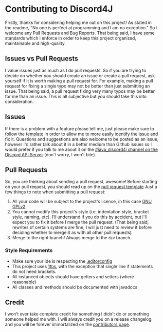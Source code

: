 # Contributing to Discord4J
Firstly, thanks for considering helping me out on this project! As stated in the readme, "No one is perfect at 
programming and I am no exception." So I welcome any Pull Requests and Bug Reports. That being said, I have some 
standards which I enforce in order to keep this project organized, maintainable and high-quality. 

## Issues vs Pull Requests
I value issues just as much as I do pull requests. So if you are trying to decide on whether you should create an issue 
or create a pull request, ask yourself if it is worth making a pull request for. For example, making a pull request for 
fixing a single typo may not be better than just submitting an issue. That being said, a pull request fixing very many 
typos may be better for me than an issue. This is all subjective but you should take this into consideration.

## Issues
If there is a problem with a feature please tell me, just please make sure to follow the [template](ISSUE_TEMPLATE.md)
in order to allow me to more easily identify the issue and fix it. Questions and suggestions are also welcome to be
posted as an issue, however I'd rather talk about it in a better medium than Github issues so I would prefer if you talk
to me about it on the [#java_discord4j channel on the Discord API Server](https://discord.gg/0SBTUU1wZTU7PCok) (don't
worry, I won't bite).

## Pull Requests
So, you are thinking about sending a pull request, awesome! Before starting on your pull request, you should read up on
the [pull request template](PULL_REQUEST_TEMPLATE.md) Just a few things to note when submitting a pull 
request:

1. All your code will be subject to the project's licence, in this case [GNU GPLv2](LICENSE.txt)
2. You cannot modify this project's style (i.e. indentation style, bracket style, naming, etc). I'll understand if you
do this by accident, but I'll expect you to fix it before I merge the pull request. (That being said, rewrites of 
certain systems are fine, I will just need to review it before deciding whether to merge it as with all other pull 
requests)
3. Merge to the right branch! Always merge to the `dev` branch. 

### Style Requirements
* Make sure your ide is respecting the [.editorconfig](https://github.com/austinv11/Discord4J/blob/master/.editorconfig)
* This project uses [1tbs](https://en.wikipedia.org/wiki/Indent_style#Variant:_1TBS), with the exception that single 
line if statements do not need brackets.
* All instanced objects should have getters and setters (where reasonable)
* All classes and methods should be documented with javadocs

## Credit
I won't ever take complete credit for something I didn't do or something someone helped me with. I will always credit 
you on a release changelog and you will be forever immortalized on the [contributors page](https://github.com/austinv11/Discord4J/blob/master/CONTRIBUTORS.md).
